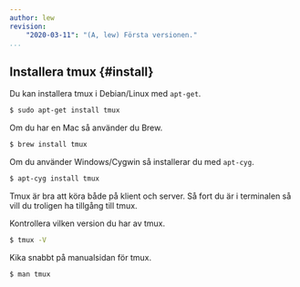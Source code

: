 ```yaml
---
author: lew
revision:
    "2020-03-11": "(A, lew) Första versionen."
...
```

Installera tmux {#install}
-------------------------------------------

Du kan installera tmux i Debian/Linux med `apt-get`.

```bash
$ sudo apt-get install tmux
```

Om du har en Mac så använder du Brew.

```bash
$ brew install tmux
```

Om du använder Windows/Cygwin så installerar du med `apt-cyg`.

```bash
$ apt-cyg install tmux
```

Tmux är bra att köra både på klient och server. Så fort du är i terminalen så vill du troligen ha tillgång till tmux.

Kontrollera vilken version du har av tmux.

```bash
$ tmux -V
```

Kika snabbt på manualsidan för tmux.

```bash
$ man tmux
```
